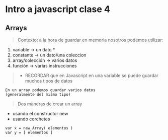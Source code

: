 # Intro a javascript clase 4

## Arrays

> Contexto: a la hora de guardar en memoria
> nosotros podemos utilizar: 


  1. variable -> un dato *
  2. constante -> un dato/una coleccion
  3. array/colección -> varios datos
  4. función -> varias instrucciones
  
> * RECORDAR que en Javascript en una variable se puede guardar muchos 
 tipos de datos  
  
    En un array podemos guardar varios datos 
    (generalmente del mismo tipo)
    
> Dos maneras de crear un array

   * usando el constructor new
   * usando corchetes 
    
    var x = new Array( elementos )
    var y = [ elementos ]
    
    
